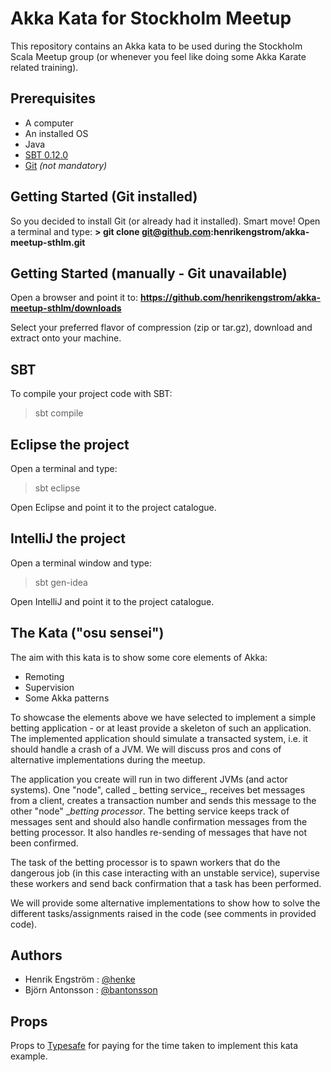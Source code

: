 # Akka Kata for Stockholm Meetup 

This repository contains an Akka kata to be used during the Stockholm Scala Meetup group (or whenever you feel like doing some Akka Karate related training).

## Prerequisites

* A computer
* An installed OS
* Java
* [SBT 0.12.0](http://www.scala-sbt.org/download.html)
* [Git](http://git-scm.com/downloads) _(not mandatory)_

## Getting Started (Git installed)

So you decided to install Git (or already had it installed). Smart move!
Open a terminal and type:
__> git clone git@github.com:henrikengstrom/akka-meetup-sthlm.git__

## Getting Started (manually - Git unavailable)

Open a browser and point it to:
__https://github.com/henrikengstrom/akka-meetup-sthlm/downloads__

Select your preferred flavor of compression (zip or tar.gz), download and extract onto your machine.

## SBT

To compile your project code with SBT:

> sbt compile

## Eclipse the project

Open a terminal and type:

> sbt eclipse

Open Eclipse and point it to the project catalogue.

## IntelliJ the project

Open a terminal window and type:

> sbt gen-idea

Open IntelliJ and point it to the project catalogue.

## The Kata ("osu sensei")

The aim with this kata is to show some core elements of Akka:
* Remoting
* Supervision
* Some Akka patterns

To showcase the elements above we have selected to implement a simple betting application - or at least provide a skeleton of such an application.
The implemented application should simulate a transacted system, i.e. it should handle a crash of a JVM.
We will discuss pros and cons of alternative implementations during the meetup.

The application you create will run in two different JVMs (and actor systems). One "node", called _ betting service_, receives bet messages from a client,
creates a transaction number and sends this message to the other "node" __betting processor_. The betting service keeps track of messages sent and should also
handle confirmation messages from the betting processor. It also handles re-sending of messages that have not been confirmed. 

The task of the betting processor is to spawn workers that do the dangerous job (in this case interacting with an unstable service), 
supervise these workers and send back confirmation that a task has been performed. 

We will provide some alternative implementations to show how to solve the different tasks/assignments raised in the code (see comments in provided code).

## Authors

* Henrik Engström : [@henke](http://twitter.com/h3nk3)
* Björn Antonsson : [@bantonsson](http://twitter.com/bantonsson)

## Props

Props to [Typesafe](http://www.typesafe.com) for paying for the time taken to implement this kata example.